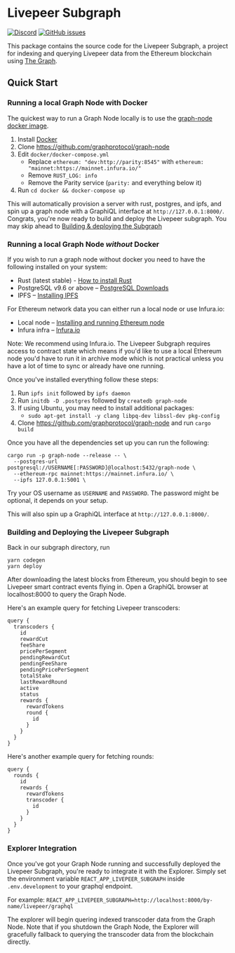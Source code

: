 # Livepeer Subgraph

[![Discord](https://img.shields.io/discord/423160867534929930.svg?style=flat-square)](https://discord.gg/7wRSUGX)
[![GitHub issues](https://img.shields.io/github/issues/livepeer/livepeerjs/subgraph.svg?style=flat-square)](https://github.com/livepeer/livepeerjs/labels/subgraph)

This package contains the source code for the Livepeer Subgraph, a project for
indexing and querying Livepeer data from the Ethereum blockchain using [The Graph](https://thegraph.com).

## Quick Start

### Running a local Graph Node with Docker

The quickest way to run a Graph Node locally is to use the
[graph-node docker image](https://hub.docker.com/r/graphprotocol/graph-node/).

1. Install [Docker](https://docs.docker.com)
2. Clone https://github.com/graphprotocol/graph-node
3. Edit `docker/docker-compose.yml`
   - Replace `ethereum: "dev:http://parity:8545"` with `ethereum: "mainnet:https://mainnet.infura.io/"`
   - Remove `RUST_LOG: info`
   - Remove the Parity service (`parity:` and everything below it)
4. Run `cd docker && docker-compose up`

This will automatically provision a server with rust, postgres, and ipfs, and
spin up a graph node with a GraphiQL interface at `http://127.0.0.1:8000/`.
Congrats, you're now ready to build and deploy the Livepeer subgraph. You may
skip ahead to [Building & deploying the Subgraph](#building-and-deploying-the-livepeer-subgraph)

### Running a local Graph Node _without_ Docker

If you wish to run a graph node without docker you need to have the
following installed on your system:

- Rust (latest stable) - [How to install Rust](https://www.rust-lang.org/en-US/install.html)
- PostgreSQL v9.6 or above – [PostgreSQL Downloads](https://www.postgresql.org/download/)
- IPFS – [Installing IPFS](https://ipfs.io/docs/install/)

For Ethereum network data you can either run a local node or use Infura.io:

- Local node – [Installing and running Ethereum node](https://ethereum.gitbooks.io/frontier-guide/content/getting_a_client.html)
- Infura infra – [Infura.io](https://infura.io/)

Note: We recommend using Infura.io. The Livepeer Subgraph requires access to contract state which means if you'd like to use a local Ethereum node you'd have to run it in archive mode which is not practical unless you have a lot of time to sync or already have one running.

Once you've installed everything follow these steps:

1. Run `ipfs init` followed by `ipfs daemon`
2. Run `initdb -D .postgres` followed by `createdb graph-node`
3. If using Ubuntu, you may need to install additional packages:
   - `sudo apt-get install -y clang libpq-dev libssl-dev pkg-config`
4. Clone https://github.com/graphprotocol/graph-node and run `cargo build`

Once you have all the dependencies set up you can run the following:

```
cargo run -p graph-node --release -- \
  --postgres-url postgresql://USERNAME[:PASSWORD]@localhost:5432/graph-node \
  --ethereum-rpc mainnet:https://mainnet.infura.io/ \
  --ipfs 127.0.0.1:5001 \
```

Try your OS username as `USERNAME` and `PASSWORD`. The password might be
optional, it depends on your setup.

This will also spin up a GraphiQL interface at `http://127.0.0.1:8000/`.

### Building and Deploying the Livepeer Subgraph

Back in our subgraph directory, run

```
yarn codegen
yarn deploy
```

After downloading the latest blocks from Ethereum, you should begin to see
Livepeer smart contract events flying in. Open a GraphiQL browser at
localhost:8000 to query the Graph Node.

Here's an example query for fetching Livepeer transcoders:

```
query {
  transcoders {
    id
    rewardCut
    feeShare
    pricePerSegment
    pendingRewardCut
    pendingFeeShare
    pendingPricePerSegment
    totalStake
    lastRewardRound
    active
    status
    rewards {
      rewardTokens
      round {
        id
      }
    }
  }
}
```

Here's another example query for fetching rounds:

```
query {
  rounds {
    id
    rewards {
      rewardTokens
      transcoder {
        id
      }
    }
  }
}
```

### Explorer Integration

Once you've got your Graph Node running and successfully deployed the Livepeer
Subgraph, you're ready to integrate it with the Explorer. Simply set the
environment variable `REACT_APP_LIVEPEER_SUBGRAPH` inside `.env.development` to
your graphql endpoint.

For example:
`REACT_APP_LIVEPEER_SUBGRAPH=http://localhost:8000/by-name/livepeer/graphql`

The explorer will begin quering indexed transcoder data from the Graph Node.
Note that if you shutdown the Graph Node, the Explorer will gracefully fallback
to querying the transcoder data from the blockchain directly.
